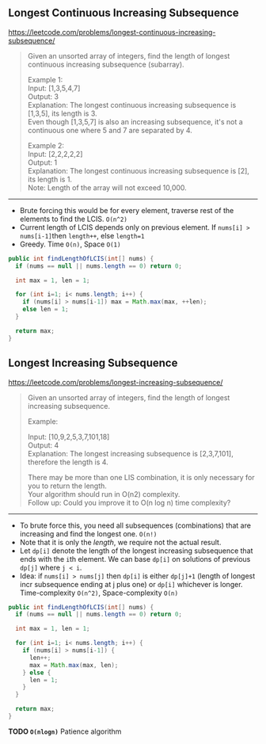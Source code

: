 ## Longest Continuous Increasing Subsequence
https://leetcode.com/problems/longest-continuous-increasing-subsequence/

> Given an unsorted array of integers, find the length of longest continuous increasing subsequence (subarray).
> 
> Example 1:  
> Input: [1,3,5,4,7]  
> Output: 3  
> Explanation: The longest continuous increasing subsequence is [1,3,5], its length is 3.  
> Even though [1,3,5,7] is also an increasing subsequence, it's not a continuous one where 5 and 7 are separated by 4.
> 
> Example 2:  
> Input: [2,2,2,2,2]  
>  Output: 1  
> Explanation: The longest continuous increasing subsequence is [2], its length is 1.  
> Note: Length of the array will not exceed 10,000.
---
* Brute forcing this would be for every element, traverse rest of the elements to find the LCIS. `O(n^2)`
* Current length of LCIS depends only on previous element. If `nums[i] > nums[i-1]`then `length++`, else `length=1`
* Greedy. Time `O(n)`, Space `O(1)`

```java
public int findLengthOfLCIS(int[] nums) {
  if (nums == null || nums.length == 0) return 0;

  int max = 1, len = 1;

  for (int i=1; i< nums.length; i++) {
    if (nums[i] > nums[i-1]) max = Math.max(max, ++len);
    else len = 1;
  }

  return max;
}
```

## Longest Increasing Subsequence
https://leetcode.com/problems/longest-increasing-subsequence/

> Given an unsorted array of integers, find the length of longest increasing subsequence.
> 
> Example:
> 
> Input: [10,9,2,5,3,7,101,18]  
> Output: 4  
> Explanation: The longest increasing subsequence is [2,3,7,101], therefore the length is 4.   
> 
> There may be more than one LIS combination, it is only necessary for you to return the length.  
> Your algorithm should run in O(n2) complexity.  
> Follow up: Could you improve it to O(n log n) time complexity?
---
* To brute force this, you need all subsequences (combinations) that are increasing and find the longest one. `O(n!)`  
* Note that it is only the *length*, we require not the actual result.  
* Let `dp[i]` denote the length of the longest increasing subsequence that ends with the `i`th element. We can base `dp[i]` on solutions of previous `dp[j]` where `j < i`.  
* Idea: if `nums[i] > nums[j]` then `dp[i]` is either `dp[j]+1` (length of longest incr subsequence ending at j plus one) or `dp[i]` whichever is longer. Time-complexity `O(n^2)`, Space-complexity `O(n)`

```java
public int findLengthOfLCIS(int[] nums) {
  if (nums == null || nums.length == 0) return 0;

  int max = 1, len = 1;

  for (int i=1; i< nums.length; i++) {
    if (nums[i] > nums[i-1]) { 
      len++;
      max = Math.max(max, len);
    } else {
      len = 1;
    }
  }

  return max;
}
```

**TODO `O(nlogn)`** Patience algorithm

